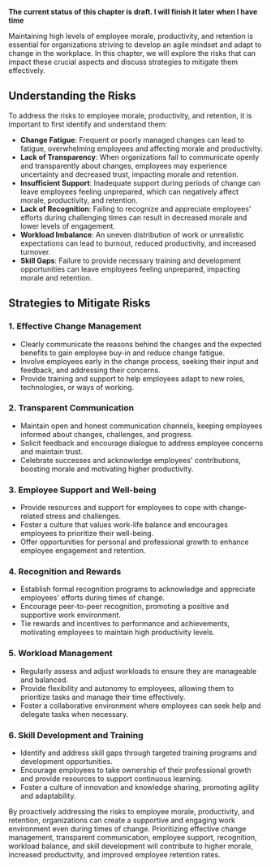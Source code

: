 **The current status of this chapter is draft. I will finish it later when I have time**

Maintaining high levels of employee morale, productivity, and retention is essential for organizations striving to develop an agile mindset and adapt to change in the workplace. In this chapter, we will explore the risks that can impact these crucial aspects and discuss strategies to mitigate them effectively.

Understanding the Risks
-----------------------

To address the risks to employee morale, productivity, and retention, it is important to first identify and understand them:

* **Change Fatigue**: Frequent or poorly managed changes can lead to fatigue, overwhelming employees and affecting morale and productivity.
* **Lack of Transparency**: When organizations fail to communicate openly and transparently about changes, employees may experience uncertainty and decreased trust, impacting morale and retention.
* **Insufficient Support**: Inadequate support during periods of change can leave employees feeling unprepared, which can negatively affect morale, productivity, and retention.
* **Lack of Recognition**: Failing to recognize and appreciate employees' efforts during challenging times can result in decreased morale and lower levels of engagement.
* **Workload Imbalance**: An uneven distribution of work or unrealistic expectations can lead to burnout, reduced productivity, and increased turnover.
* **Skill Gaps**: Failure to provide necessary training and development opportunities can leave employees feeling unprepared, impacting morale and retention.

Strategies to Mitigate Risks
----------------------------

### 1. Effective Change Management

* Clearly communicate the reasons behind the changes and the expected benefits to gain employee buy-in and reduce change fatigue.
* Involve employees early in the change process, seeking their input and feedback, and addressing their concerns.
* Provide training and support to help employees adapt to new roles, technologies, or ways of working.

### 2. Transparent Communication

* Maintain open and honest communication channels, keeping employees informed about changes, challenges, and progress.
* Solicit feedback and encourage dialogue to address employee concerns and maintain trust.
* Celebrate successes and acknowledge employees' contributions, boosting morale and motivating higher productivity.

### 3. Employee Support and Well-being

* Provide resources and support for employees to cope with change-related stress and challenges.
* Foster a culture that values work-life balance and encourages employees to prioritize their well-being.
* Offer opportunities for personal and professional growth to enhance employee engagement and retention.

### 4. Recognition and Rewards

* Establish formal recognition programs to acknowledge and appreciate employees' efforts during times of change.
* Encourage peer-to-peer recognition, promoting a positive and supportive work environment.
* Tie rewards and incentives to performance and achievements, motivating employees to maintain high productivity levels.

### 5. Workload Management

* Regularly assess and adjust workloads to ensure they are manageable and balanced.
* Provide flexibility and autonomy to employees, allowing them to prioritize tasks and manage their time effectively.
* Foster a collaborative environment where employees can seek help and delegate tasks when necessary.

### 6. Skill Development and Training

* Identify and address skill gaps through targeted training programs and development opportunities.
* Encourage employees to take ownership of their professional growth and provide resources to support continuous learning.
* Foster a culture of innovation and knowledge sharing, promoting agility and adaptability.

By proactively addressing the risks to employee morale, productivity, and retention, organizations can create a supportive and engaging work environment even during times of change. Prioritizing effective change management, transparent communication, employee support, recognition, workload balance, and skill development will contribute to higher morale, increased productivity, and improved employee retention rates.
